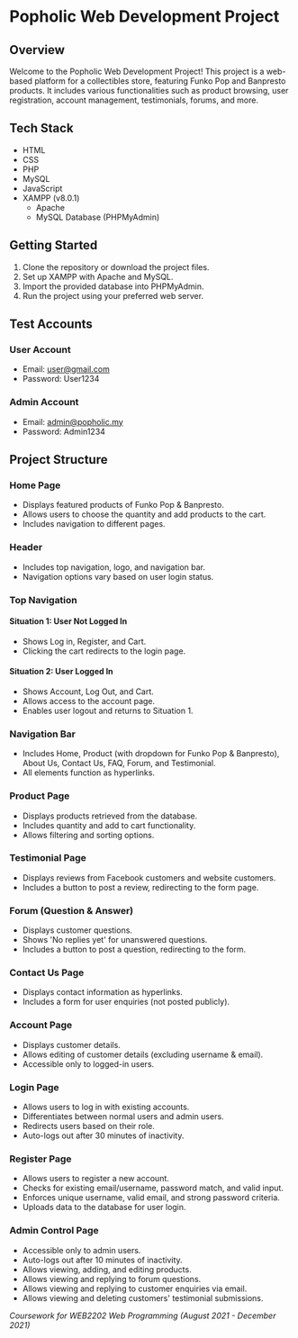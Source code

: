 # Popholic Web Development Project

## Overview

Welcome to the Popholic Web Development Project! This project is a web-based platform for a collectibles store, featuring Funko Pop and Banpresto products. It includes various functionalities such as product browsing, user registration, account management, testimonials, forums, and more.

## Tech Stack

- HTML
- CSS
- PHP
- MySQL
- JavaScript
- XAMPP (v8.0.1)
  - Apache
  - MySQL Database (PHPMyAdmin)

## Getting Started

1. Clone the repository or download the project files.
2. Set up XAMPP with Apache and MySQL.
3. Import the provided database into PHPMyAdmin.
4. Run the project using your preferred web server.

## Test Accounts

### User Account

- Email: user@gmail.com
- Password: User1234

### Admin Account

- Email: admin@popholic.my
- Password: Admin1234

## Project Structure

### Home Page

- Displays featured products of Funko Pop & Banpresto.
- Allows users to choose the quantity and add products to the cart.
- Includes navigation to different pages.

### Header

- Includes top navigation, logo, and navigation bar.
- Navigation options vary based on user login status.

### Top Navigation

#### Situation 1: User Not Logged In

- Shows Log in, Register, and Cart.
- Clicking the cart redirects to the login page.

#### Situation 2: User Logged In

- Shows Account, Log Out, and Cart.
- Allows access to the account page.
- Enables user logout and returns to Situation 1.

### Navigation Bar

- Includes Home, Product (with dropdown for Funko Pop & Banpresto), About Us, Contact Us, FAQ, Forum, and Testimonial.
- All elements function as hyperlinks.

### Product Page

- Displays products retrieved from the database.
- Includes quantity and add to cart functionality.
- Allows filtering and sorting options.

### Testimonial Page

- Displays reviews from Facebook customers and website customers.
- Includes a button to post a review, redirecting to the form page.

### Forum (Question & Answer)

- Displays customer questions.
- Shows 'No replies yet' for unanswered questions.
- Includes a button to post a question, redirecting to the form.

### Contact Us Page

- Displays contact information as hyperlinks.
- Includes a form for user enquiries (not posted publicly).

### Account Page

- Displays customer details.
- Allows editing of customer details (excluding username & email).
- Accessible only to logged-in users.

### Login Page

- Allows users to log in with existing accounts.
- Differentiates between normal users and admin users.
- Redirects users based on their role.
- Auto-logs out after 30 minutes of inactivity.

### Register Page

- Allows users to register a new account.
- Checks for existing email/username, password match, and valid input.
- Enforces unique username, valid email, and strong password criteria.
- Uploads data to the database for user login.

### Admin Control Page

- Accessible only to admin users.
- Auto-logs out after 10 minutes of inactivity.
- Allows viewing, adding, and editing products.
- Allows viewing and replying to forum questions.
- Allows viewing and replying to customer enquiries via email.
- Allows viewing and deleting customers' testimonial submissions.

_Coursework for WEB2202 Web Programming (August 2021 - December 2021)_





